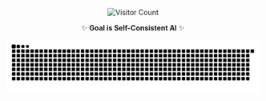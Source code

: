 

<div align="center">

![Visitor Count](https://profile-counter.glitch.me/newguobiao/count.svg)


✨ **Goal is Self-Consistent AI** ✨

<!--
![Anurag's GitHub stats](https://github-readme-stats.vercel.app/api?username=jingyaogong&show_icons=true&theme=merko)
-->

<picture>
  <source media="(prefers-color-scheme: dark)" srcset="https://raw.githubusercontent.com/newguobiao/newguobiao/output/github-contribution-grid-snake-dark.svg">
  <source media="(prefers-color-scheme: light)" srcset="https://raw.githubusercontent.com/newguobiao/newguobiao/output/github-contribution-grid-snake.svg">
  <img alt="github contribution grid snake animation" src="https://raw.githubusercontent.com/newguobiao/newguobiao/output/github-contribution-grid-snake.svg">
</picture>




</div>




